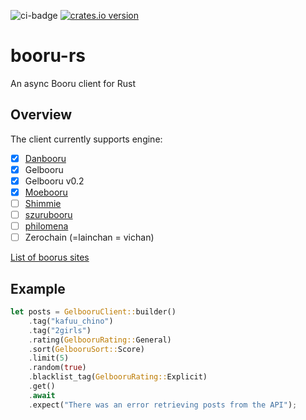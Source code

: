 ![ci-badge][] [![crates.io version]][crates.io link] 
# booru-rs
An async Booru client for Rust

##  Overview
The client currently supports engine:
- [x] [Danbooru](https://github.com/danbooru/danbooru)
- [x] Gelbooru
- [x] Gelbooru v0.2
- [x] [Moebooru](https://github.com/moebooru/moebooru)
- [ ] [Shimmie](https://github.com/shish/shimmie2)
- [ ] [szurubooru](https://github.com/rr-/szurubooru)
- [ ] [philomena](https://github.com/philomena-dev/philomena)
- [ ] Zerochain (=lainchan = vichan)

[List of boorus sites](https://github.com/red-tails/list-of-boorus/)

## Example
```rust
let posts = GelbooruClient::builder()
    .tag("kafuu_chino")
    .tag("2girls")
    .rating(GelbooruRating::General)
    .sort(GelbooruSort::Score)
    .limit(5)
    .random(true)
    .blacklist_tag(GelbooruRating::Explicit)
    .get()
    .await
    .expect("There was an error retrieving posts from the API");
```

[ci-badge]: https://img.shields.io/github/actions/workflow/status/ajiiisai/booru-rs/ci.yml?branch=main
[crates.io link]: https://crates.io/crates/booru-rs
[crates.io version]: https://img.shields.io/crates/v/booru-rs.svg?style=flat-square
